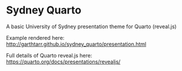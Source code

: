 # Sydney Quarto
 
A basic University of Sydney presentation theme for Quarto (reveal.js)

Example rendered here: http://garthtarr.github.io/sydney_quarto/presentation.html

Full details of Quarto reveal.js here: https://quarto.org/docs/presentations/revealjs/